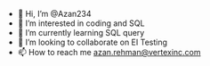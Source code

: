 - 👋 Hi, I’m @Azan234
- 👀 I’m interested in coding and SQL
- 🌱 I’m currently learning SQL query 
- 💞️ I’m looking to collaborate on EI Testing
- 📫 How to reach me azan.rehman@vertexinc.com

<!---
Azan234/Azan234 is a ✨ special ✨ repository because its `README.md` (this file) appears on your GitHub profile.
You can click the Preview link to take a look at your changes.
--->
